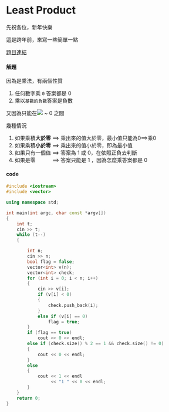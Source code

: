 # Least Product



先祝各位，新年快樂

這是跨年前，來寫一些簡單一點


[題目連結](https://codeforces.com/problemset/problem/1917/A)




#### 解題

因為是乘法，有兩個性質

1. 任何數字乘 `0` 答案都是 0
2. 乘以`基數的負數`答案是負數

又因為只能在![](https://ithelp.ithome.com.tw/upload/images/20231231/20164500yZCBp6edyi.png) ~ 0 之間

幾種情況 

1. 如果乘積**大於零** ==> 乘出來的值大於零，最小值只能為0==>乘0
2. 如果乘積**小於零** ==> 乘出來的值小於零，即為最小值
3. 如果只有一個值 ==> 答案為 1 或 0，在依照正負去判斷
4. 如果是零　　　 ==> 答案只能是 1 ，因為怎麼乘答案都是 0 



#### code 

```cpp
#include <iostream>
#include <vector>

using namespace std;

int main(int argc, char const *argv[])
{
    int t;
    cin >> t;
    while (t--)
    {

        int n;
        cin >> n;
        bool flag = false;
        vector<int> v(n);
        vector<int> check;
        for (int i = 0; i < n; i++)
        {
            cin >> v[i];
            if (v[i] < 0)
            {
                check.push_back(i);
            }
            else if (v[i] == 0)
                flag = true;
        }
        if (flag == true)
            cout << 0 << endl;
        else if (check.size() % 2 == 1 && check.size() != 0)
        {
            cout << 0 << endl;
        }
        else
        {
            cout << 1 << endl
                 << "1 " << 0 << endl;
        }
    }
    return 0;
}
```


